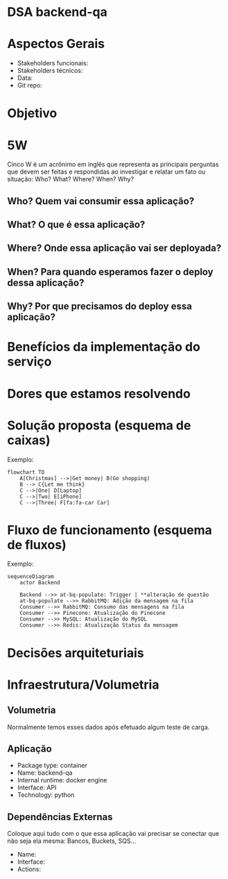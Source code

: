 # DSA backend-qa

# Aspectos Gerais

- Stakeholders funcionais:
- Stakeholders técnicos:
- Data:
- Git repo:

# Objetivo

# 5W

Cinco W é um acrônimo em inglês que representa as principais perguntas que devem ser feitas e respondidas ao investigar e relatar um fato ou situação: Who? What? Where? When? Why?

## Who? Quem vai consumir essa aplicação?

## What? O que é essa aplicação?

## Where? Onde essa aplicação vai ser deployada?

## When? Para quando esperamos fazer o deploy dessa aplicação?

## Why? Por que precisamos do deploy essa aplicação?

# Benefícios da implementação do serviço

# Dores que estamos resolvendo

# Solução proposta (esquema de caixas)

Exemplo:

```mermaid
flowchart TD
    A[Christmas] -->|Get money| B(Go shopping)
    B --> C{Let me think}
    C -->|One| D[Laptop]
    C -->|Two| E[iPhone]
    C -->|Three| F[fa:fa-car Car]
```

# Fluxo de funcionamento (esquema de fluxos)

Exemplo:

```mermaid
sequenceDiagram
    actor Backend

    Backend -->> at-bq-populate: Trigger | **alteração de questão
    at-bq-populate -->> RabbitMQ: Adição da mensagem na fila
    Consumer -->> RabbitMQ: Consumo das mensagens na fila
    Consumer -->> Pinecone: Atualização do Pinecone
    Consumer -->> MySQL: Atualização do MySQL
    Consumer -->> Redis: Atualização Status da mensagem

```

# Decisões arquiteturiais

# Infraestrutura/Volumetria

## Volumetria

Normalmente temos esses dados após efetuado algum teste de carga.

## Aplicação

- Package type: container
- Name: backend-qa
- Internal runtime: docker engine
- Interface: API
- Technology: python

## Dependências Externas

Coloque aqui tudo com o que essa aplicação vai precisar se conectar que não seja ela mesma: Bancos, Buckets, SQS...

- Name:
- Interface:
- Actions:
